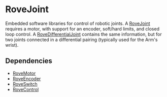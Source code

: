 # RoveJoint
Embedded software libraries for control of robotic joints. A [RoveJoint](RoveJoint.h) requires a motor, with support for an encoder, soft/hard limits, and closed loop control. A [RoveDifferentialJoint](RoveDifferentialJoint.h) contains the same information, but for two joints connected in a differential pairing (typically used for the Arm's wrist).

## Dependencies
 - [RoveMotor](https://github.com/MissouriMRDT/RoveMotor)
 - [RoveEncoder](https://github.com/MissouriMRDT/RoveEncoder)
 - [RoveSwitch](https://github.com/MissouriMRDT/RoveSwitch)
 - [RoveControl](https://github.com/MissouriMRDT/RoveControl)